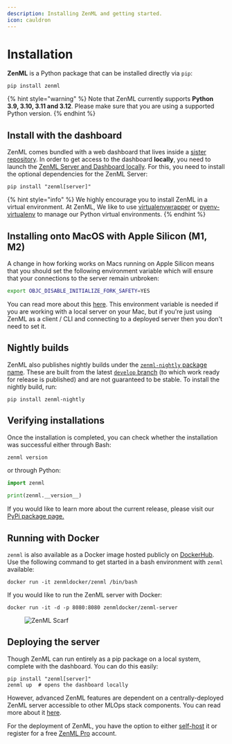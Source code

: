 ```yaml
---
description: Installing ZenML and getting started.
icon: cauldron
---
```


# Installation

**ZenML** is a Python package that can be installed directly via `pip`:

```shell
pip install zenml
```

{% hint style="warning" %}
Note that ZenML currently supports **Python 3.9, 3.10, 3.11 and 3.12**. Please make sure that you are using a supported Python version.
{% endhint %}

## Install with the dashboard

ZenML comes bundled with a web dashboard that lives inside a [sister repository](https://github.com/zenml-io/zenml-dashboard). In order to get access to the dashboard **locally**, you need to launch the [ZenML Server and Dashboard locally](deploying-zenml/). For this, you need to install the optional dependencies for the ZenML Server:

```shell
pip install "zenml[server]"
```

{% hint style="info" %}
We highly encourage you to install ZenML in a virtual environment. At ZenML, We like to use [virtualenvwrapper](https://virtualenvwrapper.readthedocs.io/en/latest/) or [pyenv-virtualenv](https://github.com/pyenv/pyenv-virtualenv) to manage our Python virtual environments.
{% endhint %}

## Installing onto MacOS with Apple Silicon (M1, M2)

A change in how forking works on Macs running on Apple Silicon means that you should set the following environment variable which will ensure that your connections to the server remain unbroken:

```bash
export OBJC_DISABLE_INITIALIZE_FORK_SAFETY=YES
```

You can read more about this [here](http://sealiesoftware.com/blog/archive/2017/6/5/Objective-C\_and\_fork\_in\_macOS\_1013.html). This environment variable is needed if you are working with a local server on your Mac, but if you're just using ZenML as a client / CLI and connecting to a deployed server then you don't need to set it.

## Nightly builds

ZenML also publishes nightly builds under the [`zenml-nightly` package name](https://pypi.org/project/zenml-nightly/). These are built from the latest [`develop` branch](https://github.com/zenml-io/zenml/tree/develop) (to which work ready for release is published) and are not guaranteed to be stable. To install the nightly build, run:

```shell
pip install zenml-nightly
```

## Verifying installations

Once the installation is completed, you can check whether the installation was successful either through Bash:

```bash
zenml version
```

or through Python:

```python
import zenml

print(zenml.__version__)
```

If you would like to learn more about the current release, please visit our [PyPi package page.](https://pypi.org/project/zenml)

## Running with Docker

`zenml` is also available as a Docker image hosted publicly on [DockerHub](https://hub.docker.com/r/zenmldocker/zenml). Use the following command to get started in a bash environment with `zenml` available:

```shell
docker run -it zenmldocker/zenml /bin/bash
```

If you would like to run the ZenML server with Docker:

```shell
docker run -it -d -p 8080:8080 zenmldocker/zenml-server
```

<figure><img src="https://static.scarf.sh/a.png?x-pxid=f0b4f458-0a54-4fcd-aa95-d5ee424815bc" alt="ZenML Scarf"><figcaption></figcaption></figure>

## Deploying the server

Though ZenML can run entirely as a pip package on a local system, complete with the dashboard. You can do this easily:

```shell
pip install "zenml[server]"
zenml up  # opens the dashboard locally 
```

However, advanced ZenML features are dependent on a centrally-deployed ZenML server accessible to other MLOps stack components. You can read more about it [here](deploying-zenml/).

For the deployment of ZenML, you have the option to either [self-host](deploying-zenml/) it or register for a free [ZenML Pro](https://cloud.zenml.io/signup?utm\_source=docs\&utm\_medium=referral\_link\&utm\_campaign=cloud\_promotion\&utm\_content=signup\_link) account.
